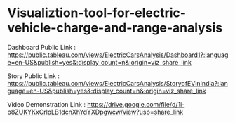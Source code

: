 # Visualiztion-tool-for-electric-vehicle-charge-and-range-analysis

Dashboard Public Link : https://public.tableau.com/views/ElectricCarsAnalysis/Dashboard1?:language=en-US&publish=yes&:display_count=n&:origin=viz_share_link

Story Public Link : https://public.tableau.com/views/ElectricCarsAnalysis/StoryofEVinIndia?:language=en-US&publish=yes&:display_count=n&:origin=viz_share_link

Video Demonstration Link : https://drive.google.com/file/d/1i-p8ZUKYKxCrlpLB1dcnXhYdYXDpgwcw/view?usp=share_link
